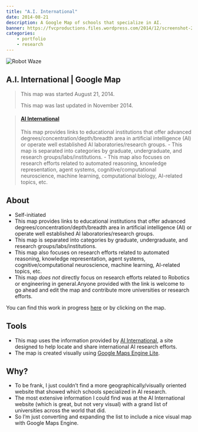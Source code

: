 ```yaml
---
title: "A.I. International"
date: 2014-08-21
description: A Google Map of schools that specialize in AI.
banner: https://fvcproductions.files.wordpress.com/2014/12/screenshot-2014-12-16-12-55-34.png?w=1440
categories:
    - portfolio
    - research
---
```


![Robot Waze](https://fvcproductions.files.wordpress.com/2014/09/robot-waze.png)

## A.I. International | Google Map

> This map was started August 21, 2014.
>
> This map was last updated in November 2014.

<blockquote class="embedly-card"><h4><a href="https://www.google.com/maps/d/embed?mid=zIblKEWM9BnY.kacxPZLKVHyE&w=640&h=480">AI International</a></h4><p>This map provides links to educational institutions that offer advanced degrees/concentration/depth/breadth area in artificial intelligence (AI) or operate well established AI laboratories/research groups. - This map is separated into categories by graduate, undergraduate, and research groups/labs/institutions. - This map also focuses on research efforts related to automated reasoning, knowledge representation, agent systems, cognitive/computational neuroscience, machine learning, computational biology, AI-related topics, etc.</p></blockquote>

## About

* Self-initiated
* This map provides links to educational institutions that offer advanced degrees/concentration/depth/breadth area in artificial intelligence (AI) or operate well established AI laboratories/research groups.
* This map is separated into categories by graduate, undergraduate, and research groups/labs/institutions.
* This map also focuses on research efforts related to automated reasoning, knowledge representation, agent systems, cognitive/computational neuroscience, machine learning, AI-related topics, etc.
* This map _does not_ directly focus on research efforts related to Robotics or engineering in general.Anyone provided with the link is welcome to go ahead and edit the map and contribute more universities or research efforts.

You can find this work in progress [here](https://mapsengine.google.com/map/edit?mid=zIblKEWM9BnY.kacxPZLKVHyE "AI International Map") or by clicking on the map.

## Tools

* This map uses the information provided by [AI International](https://www.aiinternational.org/universities.html), a site designed to help locate and share international AI research efforts.
* The map is created visually using [Google Maps Engine Lite](https://www.google.com/enterprise/mapsearth/products/mapsengine.html).

## Why?

* To be frank, I just couldn’t find a more geographically/visually oriented website that showed which schools specialized in AI research.
* The most extensive information I could find was at the AI International website (which is great, but not very visual) with a grand list of universities across the world that did.
* So I’m just converting and expanding the list to include a nice visual map with Google Maps Engine.
